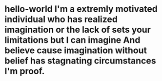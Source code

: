 # hello-world I'm a extremly motivated individual who has realized imagination or the lack of sets your limitations but I can imagine And believe cause imagination without belief has stagnating circumstances I'm proof.
